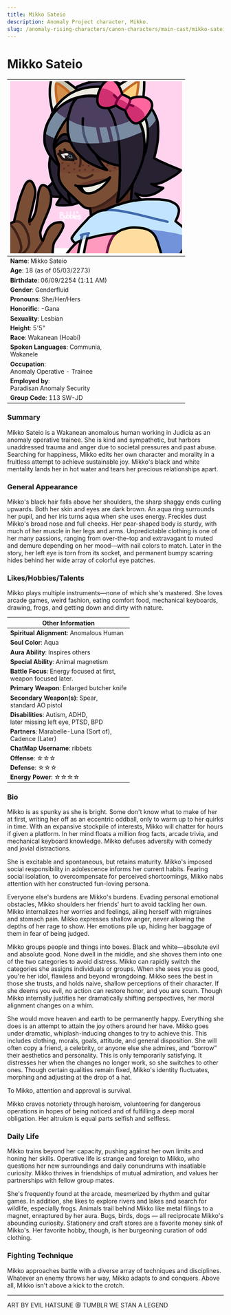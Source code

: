 ```yaml
---
title: Mikko Sateio
description: Anomaly Project character, Mikko.
slug: /anomaly-rising-characters/canon-characters/main-cast/mikko-sateio
---
```


# Mikko Sateio


<div class="leftCharacterProfile"> </div>


| ![Mikko Sateio Image](/img/characters/mikko.jpg) |
| --- |
| **Name**: Mikko Sateio |
| **Age**: 18 (as of 05/03/2273) |
| **Birthdate**: 06/09/2254 (1:11 AM) |
| **Gender**: Genderfluid |
| **Pronouns**: She/Her/Hers |
| **Honorific**: -Gana | 
| **Sexuality**: Lesbian | 
| **Height**: 5'5" | 
| **Race**: Wakanean (Hoabi) | 
| **Spoken Languages**: Communia,<br/> Wakanele | 
| **Occupation**: <br/> Anomaly Operative - Trainee | 
| **Employed by**: <br/> Paradisan Anomaly Security | 
| **Group Code**: 113 SW-JD | 


### Summary

Mikko Sateio is a Wakanean anomalous human working in Judicia as an anomaly operative trainee. She is kind and sympathetic, but harbors unaddressed trauma and anger due to societal pressures and past abuse. Searching for happiness, Mikko edits her own character and morality in a fruitless attempt to achieve sustainable joy. Mikko's black and white mentality lands her in hot water and tears her precious relationships apart.

### General Appearance

Mikko's black hair falls above her shoulders, the sharp shaggy ends curling upwards. Both her skin and eyes are dark brown. An aqua ring surrounds her pupil, and her iris turns aqua when she uses energy. Freckles dust Mikko's broad nose and full cheeks. Her pear-shaped body is sturdy, with much of her muscle in her legs and arms. Unpredictable clothing is one of her many passions, ranging from over-the-top and extravagant to muted and demure depending on her mood—with nail colors to match. Later in the story, her left eye is torn from its socket, and permanent bumpy scarring hides behind her wide array of colorful eye patches.

### Likes/Hobbies/Talents

Mikko plays multiple instruments—none of which she's mastered. She loves arcade games, weird fashion, eating comfort food, mechanical keyboards, drawing, frogs, and getting down and dirty with nature.

<div class="rightCharacterProfile"></div>

| Other Information|
| -- |
| **Spiritual Alignment**:	Anomalous Human |
| **Soul Color**:	Aqua |
| **Aura Ability**: Inspires others |
| **Special Ability**:	Animal magnetism |
| **Battle Focus**:	Energy focused at first, <br /> weapon focused later. |
| **Primary Weapon**:	Enlarged butcher knife |
| **Secondary Weapon(s)**: 	Spear, <br /> standard AO pistol |
| **Disabilities**:	Autism, ADHD, <br /> later missing left eye, PTSD, BPD |
| **Partners**:	Marabelle-Luna (Sort of), <br /> Cadence (Later) |
| **ChatMap Username**:	ribbets |
| **Offense**: ☆☆☆ |
| **Defense**: ☆☆☆ |
| **Energy Power**: ☆☆☆☆ |

### Bio

Mikko is as spunky as she is bright. Some don't know what to make of her at first, writing her off as an eccentric oddball, only to warm up to her quirks in time.  With an expansive stockpile of interests, Mikko will chatter for hours if given a platform. In her mind floats a million frog facts, arcade trivia, and mechanical keyboard knowledge. Mikko defuses adversity with comedy and jovial distractions.

She is excitable and spontaneous, but retains maturity. Mikko's imposed social responsibility in adolescence informs her current habits. Fearing social isolation, to overcompensate for perceived shortcomings, Mikko nabs attention with her constructed fun-loving persona.

Everyone else's burdens are Mikko's burdens. Evading personal emotional obstacles, Mikko shoulders her friends' hurt to avoid tackling her own. Mikko internalizes her worries and feelings, ailing herself with migraines and stomach pain. Mikko expresses shallow anger, never allowing the depths of her rage to show. Her emotions pile up, hiding her baggage of them in fear of being judged.

Mikko groups people and things into boxes. Black and white—absolute evil and absolute good. None dwell in the middle, and she shoves them into one of the two categories to avoid distress. Mikko can rapidly switch the categories she assigns individuals or groups. When she sees you as good, you're her idol, flawless and beyond wrongdoing. Mikko sees the best in those she trusts, and holds naive, shallow perceptions of their character. If she deems you evil, no action can restore honor, and you are scum. Though Mikko internally justifies her dramatically shifting perspectives, her moral alignment changes on a whim.

She would move heaven and earth to be permanently happy. Everything she does is an attempt to attain the joy others around her have. Mikko goes under dramatic, whiplash-inducing changes to try to achieve this. This includes clothing, morals, goals, attitude, and general disposition. She will often copy a friend, a celebrity, or anyone else she admires, and “borrow” their aesthetics and personality. This is only temporarily satisfying. It distresses her when the changes no longer work, so she switches to other ones. Though certain qualities remain fixed, Mikko's identity fluctuates, morphing and adjusting at the drop of a hat.

To Mikko, attention and approval is survival.

Mikko craves notoriety through heroism, volunteering for dangerous operations in hopes of being noticed and of fulfilling a deep moral obligation. Her altruism is equal parts selfish and selfless.

### Daily Life

Mikko trains beyond her capacity, pushing against her own limits and honing her skills. Operative life is strange and foreign to Mikko, who questions her new surroundings and daily conundrums with insatiable curiosity. Mikko thrives in friendships of mutual admiration, and values her partnerships with fellow group mates.

She's frequently found at the arcade, mesmerized by rhythm and guitar games. In addition, she likes to explore rivers and lakes and search for wildlife, especially frogs. Animals trail behind Mikko like metal filings to a magnet, enraptured by her aura. Bugs, birds, dogs — all reciprocate Mikko's abounding curiosity. Stationery and craft stores are a favorite money sink of Mikko's. Her favorite hobby, though, is her burgeoning curation of odd clothing.

### Fighting Technique

Mikko approaches battle with a diverse array of techniques and disciplines. Whatever an enemy throws her way, Mikko adapts to and conquers. Above all, Mikko isn't above a kick to the crotch.

-----
ART BY EVIL HATSUNE @ TUMBLR
WE STAN A LEGEND